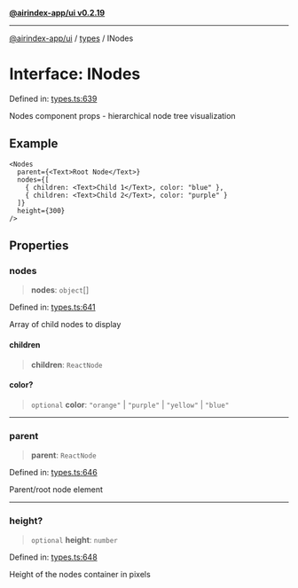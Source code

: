 [**@airindex-app/ui v0.2.19**](../../README.md)

***

[@airindex-app/ui](../../README.md) / [types](../README.md) / INodes

# Interface: INodes

Defined in: [types.ts:639](https://github.com/airindex-app/ui/blob/main/src/types.ts#L639)

Nodes component props - hierarchical node tree visualization

## Example

```tsx
<Nodes
  parent={<Text>Root Node</Text>}
  nodes={[
    { children: <Text>Child 1</Text>, color: "blue" },
    { children: <Text>Child 2</Text>, color: "purple" }
  ]}
  height={300}
/>
```

## Properties

### nodes

> **nodes**: `object`[]

Defined in: [types.ts:641](https://github.com/airindex-app/ui/blob/main/src/types.ts#L641)

Array of child nodes to display

#### children

> **children**: `ReactNode`

#### color?

> `optional` **color**: `"orange"` \| `"purple"` \| `"yellow"` \| `"blue"`

***

### parent

> **parent**: `ReactNode`

Defined in: [types.ts:646](https://github.com/airindex-app/ui/blob/main/src/types.ts#L646)

Parent/root node element

***

### height?

> `optional` **height**: `number`

Defined in: [types.ts:648](https://github.com/airindex-app/ui/blob/main/src/types.ts#L648)

Height of the nodes container in pixels
